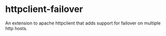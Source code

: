httpclient-failover
===================

An extension to apache httpclient that adds support for failover on multiple http hosts.